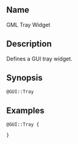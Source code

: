## Name

GML Tray Widget

## Description

Defines a GUI tray widget.

## Synopsis

`@GUI::Tray`

## Examples

```gml
@GUI::Tray {

}
```
